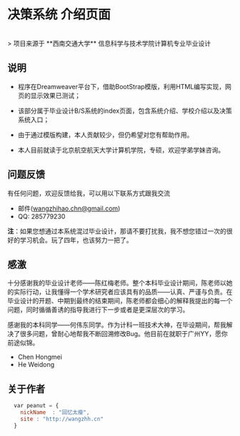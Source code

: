 # 决策系统 介绍页面

<br>
> 项目来源于 **西南交通大学** 信息科学与技术学院计算机专业毕业设计
<br>


## 说明

* 程序在Dreamweaver平台下，借助BootStrap模版，利用HTML编写实现，网页的显示效果已测试；


* 该部分属于毕业设计B/S系统的index页面，包含系统介绍、学校介绍以及决策系统入口；


* 由于通过模版构建，本人贡献较少，但仍希望对您有帮助作用。
 

* 本人目前就读于北京航空航天大学计算机学院，专硕，欢迎学弟学妹咨询。


## 问题反馈
有任何问题，欢迎反馈给我，可以用以下联系方式跟我交流

* 邮件(wangzhihao.chn@gmail.com)
* QQ: 285779230

**注**：如果您想通过本系统混过毕业设计，那请不要打扰我，我不想您错过一次的很好的学习机会。玩了四年，也该努力一把了。


## 感激
十分感谢我的毕业设计老师——陈红梅老师。整个本科毕业设计期间，陈老师以她的实际行动，让我懂得一个学术研究者应该具有的品质——认真、严谨与负责。在毕业设计的开题、中期到最终的结束期间，陈老师都会细心的解释我提出的每一个问题，同时循循善诱的指导我进行下一步或者是更深层次的学习。

感谢我的本科同学——何伟东同学。作为计科一班技术大神，在毕设期间，帮我解决了很多问题，曾耐心地帮我不断回溯修改Bug。他目前在就职于广州YY，愿你前途似锦。

* Chen Hongmei
* He Weidong

## 关于作者

```javascript
  var peanut = {
    nickName  : "回忆太瘦",
    site : "http://wangzhh.cn"
  }
```
